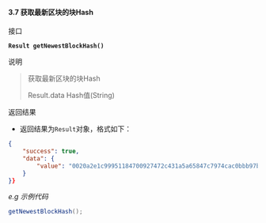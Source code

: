 #### 3.7 获取最新区块的块Hash
接口

**`Result getNewestBlockHash()`**

说明

> 获取最新区块的块Hash
>
> Result.data Hash值(String)

返回结果  

- 返回结果为`Result`对象，格式如下：

```json
{
    "success": true,
    "data": {
        "value": "0020a2e1c99951184700927472c431a5a65847c7974cac0bbb97b242c7adf56ad27b"
    }
}}

```
*e.g 示例代码*

```java
getNewestBlockHash();
```
